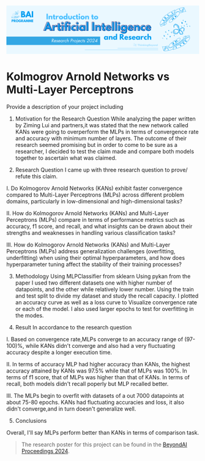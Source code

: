 ![BeyondAI Banner for Research Projects](../BeyondAI_Banner_Research_Projects_2024.png)

# Kolmogrov Arnold Networks vs Multi-Layer Perceptrons 

Provide a description of your project including 

1. Motivation for the Research Question
While analyzing the paper written by Ziming Lui and partners,it was stated that the new network called KANs were going to overperform the MLPs in terms of convergence rate and accuracy with minimum number of layers. The outcome of their research seemed promising but in order to come to be sure as a researcher, I decided to test the claim made and compare both models together to ascertain what was claimed. 

2. Research Question
I came up with three research question to prove/ refute this claim.

I. Do Kolmogorov Arnold Networks (KANs) exhibit faster convergence compared to Multi-Layer Perceptrons (MLPs) across different problem domains, particularly in low-dimensional and high-dimensional tasks?

II. How do Kolmogorov Arnold Networks (KANs) and Multi-Layer Perceptrons (MLPs) compare in terms of performance metrics such as accuracy, f1 score, and recall, and what insights can be drawn about their strengths and weaknesses in handling various classification tasks?

III. How do Kolmogorov Arnold Networks (KANs) and Multi-Layer Perceptrons (MLPs) address generalization challenges (overfitting, underfitting) when using their optimal hyperparameters, and how does hyperparameter tuning affect the stability of their training processes?



3. Methodology 
Using MLPClassifier from sklearn
Using pykan from the paper 
I used two different datasets one with higher number of datapoints, and the other while relatively lower number.
Using the train and test split to divide my dataset and study the recall capacity.
I plotted an accuracy curve as well as a loss curve to Visualize convergence rate or each of the model.
I also used larger epochs to test for overfitting in the modes.

4. Result 
In accordance to the research question

I. Based on convergence rate,MLPs converge to an accuracy range of (97-100)%, while KANs didn't converge and also had a very fluctuating accuracy despite a longer execution time.

II. In terms of accuracy MLP had higher accuracy than KANs, the highest accuracy attained by KANs was 97.5% while that of MLPs was 100%. In terms of f1 score, that of MLPs was higher than that of KANs.
In terms of recall, both models didn't recall poperly but MLP recalled better.

III. The MLPs begin to overfit with datasets of a out 7000 datapoints at about 75-80 epochs. KANs had fluctuating accuracies and loss, it also didn't converge,and in turn doesn't generalize well.

5. Conclusions

Overall, I'll say MLPs perform better than KANs in terms of comparison task.

> The research poster for this project can be found in the [BeyondAI Proceedings 2024](https://thinkingbeyond.education/beyondai_proceedings_2024/).
